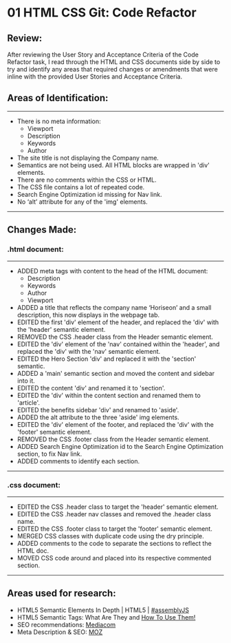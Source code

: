 # 01 HTML CSS Git: Code Refactor

## Review:

After reviewing the User Story and Acceptance Criteria of the Code Refactor task, I read through the HTML and CSS documents side by side to try and identify any areas that required changes or amendments that were inline with the provided User Stories and Acceptance Criteria.

## Areas of Identification:
---

*	There is no meta information:
    * Viewport 
    * Description 
    * Keywords 	
    * Author
*	The site title is not displaying the Company name.
*	Semantics are not being used. All HTML blocks are wrapped in 'div' elements. 
*	There are no comments within the CSS or HTML.
*	The CSS file contains a lot of repeated code.
*	Search Engine Optimization id missing for Nav link.
*	No ‘alt’ attribute for any of the 'img' elements.
---
## Changes Made:

### .html document:
---

*	ADDED meta tags with content to the head of the HTML document:
	*	Description
	*	Keywords
	*	Author	
	*	Viewport
*	ADDED a title that reflects the company name ‘Horiseon’ and a small description, this now 	displays in the webpage tab.
*	EDITED the first 'div' element of the header, and replaced the 'div' with the 'header' 	semantic element.
*	REMOVED the CSS .header class from the Header semantic element.
*	EDITED the 'div' element of the 'nav' contained within the 'header', and replaced the 'div' with the 	'nav' semantic element.	
*	EDITED the Hero Section 'div' and replaced it with the 'section' semantic.
* ADDED a 'main' semantic section and moved the content and sidebar into it.
*	EDITED the content 'div' and renamed it to 'section'.
*	EDITED the 'div' within the content section and renamed them to 'article'.
*	EDITED the benefits sidebar 'div' and renamed to 'aside'.
*	ADDED the alt attribute to the three 'aside' img elements.
*	EDITED the 'div' element of the footer, and replaced the 'div' with the 'footer' 	semantic element.
*	REMOVED the CSS .footer class from the Header semantic element.
* ADDED Search Engine Optimization id to the Search Engine Optimization section, to fix 	Nav link.
*	ADDED comments to identify each section.
---
### .css document:
---

*	EDITED the CSS .header class to target the 'header' semantic element.
*	EDITED the CSS .header nav classes and removed the .header class name.
*	EDITED the CSS .footer class to target the 'footer' semantic element.
*	MERGED CSS classes with duplicate code using the dry principle.
*	ADDED comments to the code to separate the sections to reflect the HTML doc.
*	MOVED CSS code around and placed into its respective commented section.
---
## Areas used for research:

* HTML5 Semantic Elements In Depth | HTML5 | [#assemblyJS](https://www.youtube.com/watch?v=17vYHaf1E-A)
* HTML5 Semantic Tags: What Are They and [How To Use Them!](https://www.semrush.com/blog/semantic-html5-guide/)
* SEO recommendations: [Mediacom](https://www.mediacom.com/)
* Meta Description & SEO: [MOZ](https://moz.com/learn/seo/meta-description)
